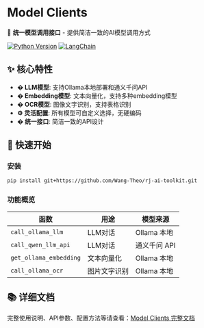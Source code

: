 # Model Clients

🔌 **统一模型调用接口** - 提供简洁一致的AI模型调用方式

[![Python Version](https://img.shields.io/badge/python-3.8+-blue.svg)](https://www.python.org/downloads/)
[![LangChain](https://img.shields.io/badge/LangChain-0.3+-green.svg)](https://github.com/langchain-ai/langchain)

## ✨ 核心特性

- **� LLM模型**: 支持Ollama本地部署和通义千问API
- **� Embedding模型**: 文本向量化，支持多种embedding模型
- **�️ OCR模型**: 图像文字识别，支持表格识别
- **⚙️ 灵活配置**: 所有模型可自定义选择，无硬编码
- **� 统一接口**: 简洁一致的API设计

## 🚀 快速开始

### 安装

```bash
pip install git+https://github.com/Wang-Theo/rj-ai-toolkit.git
```

### 功能概览

| 函数 | 用途 | 模型来源 |
|------|------|----------|
| `call_ollama_llm` | LLM对话 | Ollama 本地 |
| `call_qwen_llm_api` | LLM对话 | 通义千问 API |
| `get_ollama_embedding` | 文本向量化 | Ollama 本地 |
| `call_ollama_ocr` | 图片文字识别 | Ollama 本地 |

## 📚 详细文档

完整使用说明、API参数、配置方法等请查看：[Model Clients 完整文档](./model_clients/README.md)
